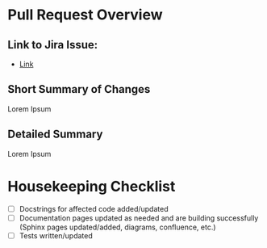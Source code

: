 # Pull Request Overview
## Link to Jira Issue: 
<!--Substitute the relevant jira issue key in the below URL-->
<!--Append to this list if multiple issues are relevant-->
- [Link](https://resson.atlassian.net/browse/<JIRA_ISSUE_KEY>})

## Short Summary of Changes
<!--Provide a short (one or two sentence) summary of the changes introduced by this PR-->
Lorem Ipsum

## Detailed Summary
<!--Provide any additional details of the PR here-->
Lorem Ipsum

# Housekeeping Checklist
<!-- Check items that have been completed-->
- [ ] Docstrings for affected code added/updated
- [ ] Documentation pages updated as needed and are building successfully (Sphinx pages updated/added, diagrams, confluence, etc.)
- [ ] Tests written/updated